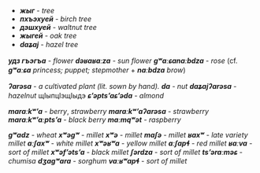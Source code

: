 
- **_жыг_** - _tree_
- **_пхъэхуей_** - _birch tree_
- **_дэшхуей_** - _waltnut tree_
- **_жыгей_** - _oak tree_
- **_daʑaj_** - _hazel tree_

**_удз гъэгъа_** - _flower_
**_dəʁaʁaːza_** - _sun flower_
**_gʷaːɕanaːbdza_** - _rose_ (cf. **_gʷaːɕa_** _princess; puppet; stepmother_ + **_naːbdza_** _brow_)

**_ʔarəsa_** - _a cultivated plant (lit. sown by hand)._
**_da_** - _nut_
**_daʑajʔarəsa_** - _hazelnut_
щIыпцIэщIыдэ
**_ɕʼəptsʼaɕʼəda_** - _almond_

**_maraːkʷʼa_** - _berry_, _strawberry_
**_maraːkʷʼaʔarəsa_** - _strawberry_
**_maraːkʷʼaːptsʼa_** - _black berry_
**_maːmqʷət_** - _raspberry_

**_gʷadz_** - _wheat_
**_xʷəgʷ_** - _millet_
**_xʷə_** - _millet_
**_maʃə_** - _millet_
**_ʁaxʷ_** - _late variety millet_
**_aːʃaxʷ_** - _white millet_
**_xʷəʁʷa_** - _yellow millet_
**_aːʃapɬ_** - _red millet_
**_ʁaːva_** - _sort of millet_
**_xʷəfʼətsʼa_** - _black millet_
**_ʃərdza_** - _sort of millet_
**_tsʼəraːməɕ_** - _chumisa_
**_dʒagʷara_** - _sorghum_
**_vaːʁʷapɬ_** - _sort of millet_